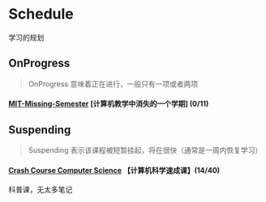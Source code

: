 # Schedule

学习的规划

## OnProgress

> OnProgress 意味着正在进行，一般只有一项或者两项

#### [MIT-Missing-Semester](https://csdiy.wiki/%E7%BC%96%E7%A8%8B%E5%85%A5%E9%97%A8/MIT-Missing-Semester/) [计算机教学中消失的一个学期] (0/11)

## Suspending

>Suspending 表示该课程被短暂挂起，将在很快（通常是一周内恢复学习）

#### [Crash Course Computer Science](https://www.bilibili.com/video/BV1EW411u7th/?vd_source=3c6a30ba41ba4e1e1d42b66d5c0a7e70) 【计算机科学速成课】(14/40)

科普课，无太多笔记

